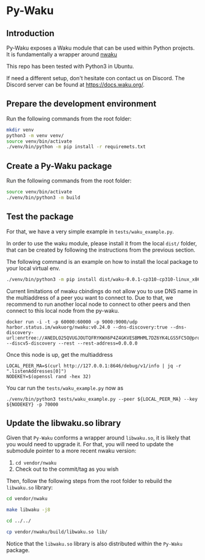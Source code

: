 
# Py-Waku

## Introduction

Py-Waku exposes a Waku module that can be used within Python projects.
It is fundamentally a wrapper around [nwaku](https://github.com/waku-org/nwaku)

This repo has been tested with Python3 in Ubuntu.

If need a different setup, don't hesitate con contact us on Discord. The Discord server can be found at https://docs.waku.org/.

## Prepare the development environment

Run the following commands from the root folder:
```bash
mkdir venv
python3 -m venv venv/
source venv/bin/activate
./venv/bin/python -m pip install -r requiremets.txt
```

## Create a Py-Waku package

Run the following commands from the root folder:
```bash
source venv/bin/activate
./venv/bin/python3 -m build
```

## Test the package

For that, we have a very simple example in `tests/waku_example.py`.

In order to use the waku module, please install it from the local `dist/` folder, that can be created by following the
instructions from the previous section.

The following command is an example on how to install the local
package to your local virtual env.

```bash
./venv/bin/python3 -m pip install dist/waku-0.0.1-cp310-cp310-linux_x86_64.whl
```

Current limitations of nwaku cbindings do not allow you to use DNS name in the multiaddress of a peer you want to connect to.
Due to that, we recommend to run another local node to connect to other peers and then connect to this local node from the py-waku.

```
docker run -i -t -p 60000:60000 -p 9000:9000/udp harbor.status.im/wakuorg/nwaku:v0.24.0 --dns-discovery:true --dns-discovery-url:enrtree://ANEDLO25QVUGJOUTQFRYKWX6P4Z4GKVESBMHML7DZ6YK4LGS5FC5O@prod.wakuv2.nodes.status.im --discv5-discovery --rest --rest-address=0.0.0.0
```

Once this node is up, get the multiaddress

```
LOCAL_PEER_MA=$(curl http://127.0.0.1:8646/debug/v1/info | jq -r ".listenAddresses[0]")
NODEKEY=$(openssl rand -hex 32)
```

You car run the `tests/waku_example.py` now as

```
./venv/bin/python3 tests/waku_example.py --peer ${LOCAL_PEER_MA} --key ${NODEKEY} -p 70000
```

## Update the libwaku.so library

Given that `Py-Waku` conforms a wrapper around `libwaku.so`,
it is likely that you would need to upgrade it.
For that, you will need to update the submodule pointer
to a more recent nwaku version:

1. ```cd vendor/nwaku```
2. Check out to the commit/tag as you wish

Then, follow the following steps from the root folder
to rebuild the `libwaku.so` library:

```bash
cd vendor/nwaku
```
```bash
make libwaku -j8
```
```bash
cd ../../
```
```bash
cp vendor/nwaku/build/libwaku.so lib/
```

Notice that the `libwaku.so` library is also distributed within
the `Py-Waku` package.
